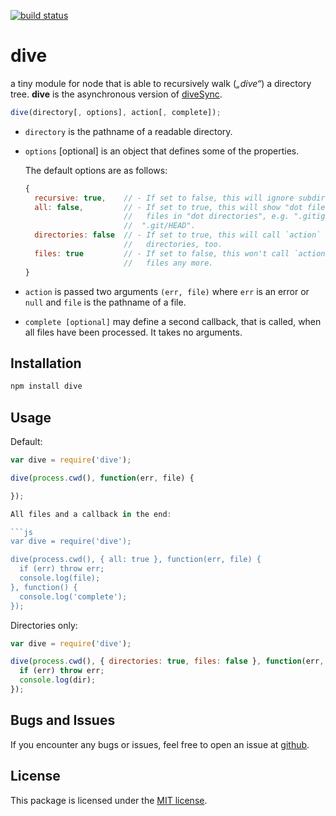 [![build status](https://secure.travis-ci.org/pvorb/node-dive.png)](http://travis-ci.org/pvorb/node-dive)
# dive
a tiny module for node that is able to recursively walk (_„dive“_) a
directory tree. **dive** is the asynchronous version of
[diveSync](//github.com/pvorb/node-diveSync).

```js
dive(directory[, options], action[, complete]);
```

*   `directory` is the pathname of a readable directory.
*   `options` [optional] is an object that defines some of the properties.

    The default options are as follows:

    ```js
    {
      recursive: true,    // - If set to false, this will ignore subdirectories.
      all: false,         // - If set to true, this will show "dot files" and
                          //   files in "dot directories", e.g. ".gitignore" or
                          //  ".git/HEAD".
      directories: false  // - If set to true, this will call `action` on
                          //   directories, too.
      files: true         // - If set to false, this won't call `action` on
                          //   files any more.
    }
    ```
*   `action` is passed two arguments `(err, file)` where `err` is an error or
    `null` and `file` is the pathname of a file.
*   `complete [optional]` may define a second callback, that is called, when all
    files have been processed. It takes no arguments.

## Installation

```bash
npm install dive
```

## Usage

Default:

```js
var dive = require('dive');

dive(process.cwd(), function(err, file) {

});

All files and a callback in the end:

```js
var dive = require('dive');

dive(process.cwd(), { all: true }, function(err, file) {
  if (err) throw err;
  console.log(file);
}, function() {
  console.log('complete');
});
```

Directories only:

```js
var dive = require('dive');

dive(process.cwd(), { directories: true, files: false }, function(err, dir) {
  if (err) throw err;
  console.log(dir);
});
```

## Bugs and Issues

If you encounter any bugs or issues, feel free to open an issue at
[github](//github.com/pvorb/node-dive/issues).

## License

This package is licensed under the
[MIT license](http://vorb.de/license/mit.html).
